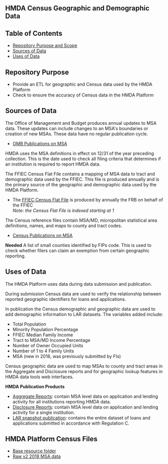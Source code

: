 ## HMDA Census Geographic and Demographic Data 

## Table of Contents
- [Repository Purpose and Scope]()
- [Sources of Data]()
- [Uses of Data]()

## Repository Purpose
- Provide an ETL for geographic and Census data used by the HMDA Platform
- Check to ensure the accuracy of Census data in the HMDA Platform

## Sources of Data
The Office of Management and Budget produces annual updates to MSA data. These updates can include changes to an MSA's boundaries or creation of new MSAs. These data have no regular publication cycle. 
- [OMB Publications on MSA](https://www.census.gov/programs-surveys/metro-micro/about/omb-bulletins.html)

HMDA uses the MSA definitions in effect on 12/31 of the year preceding collection. This is the date used to check all filing criteria that determines if an institution is required to report HMDA data.

The FFIEC Census Flat File contains a mapping of MSA data to tract and demographic data used by the FFIEC. This file is produced annually and is the primary source of the geographic and demographic data used by the HMDA Platform.
- The [FFIEC Census Flat File](https://www.ffiec.gov/censusapp.htm) is produced by annually the FRB on behalf of the FFIEC  
*Note: the Census Flat File is indexed starting at 1*

The Census reference files contain MSA/MD, micropolitan statistical area definitions, names, and maps to county and tract codes.
- [Census Publications on MSA](https://www.census.gov/geographies/reference-files/time-series/demo/metro-micro/delineation-files.html)

**Needed**
A list of small counties identified by FIPs code. This is used to check whether filers can claim an exemption from certain geographic reporting.

## Uses of Data
The HMDA Platform uses data during data submission and publication. 

During submission Census data are used to verify the relationship between reported geographic identifiers for loans and applications.  

In publication the Census demographic and geographic data are used to add demographic information to LAR datasets. 
The variables added include:
- Total Population   
- Minority Population Percentage   
- FFIEC Median Family Income  
- Tract to MSA/MD Income Percentage  
- Number of Owner Occupied Units  
- Number of 1 to 4 Family Units   
- MSA (new in 2018, was previously submitted by FIs)

Census geographic data are used to map MSAs to county and tract areas in the Aggregate and Disclosure reports and for geographic lookup features in HMDA data tools web interfaces. 

**HMDA Publication Products**
- [Aggregate Reports](https://ffiec.cfpb.gov/data-publication/aggregate-reports): contain MSA level data on application and lending activity for all institutions reporting HMDA data.
- [Disclosure Reports](https://ffiec.cfpb.gov/data-publication/disclosure-reports): contain MSA level data on application and lending activity for a single institution.
- [LAR snapshot publication](https://ffiec.cfpb.gov/data-publication/snapshot-national-loan-level-dataset): contains the entire dataset of loans and applications submitted in accordance with Regulation C.

## HMDA Platform Census Files
- [Base resource folder](https://raw.githubusercontent.com/cfpb/hmda-platform/v2.10.5/common/src/main/resources/)
- [Raw v2 2018 MSA data](https://raw.githubusercontent.com/cfpb/hmda-platform/v2.10.5/common/src/main/resources/census_2018_MSAMD_name.txt)






